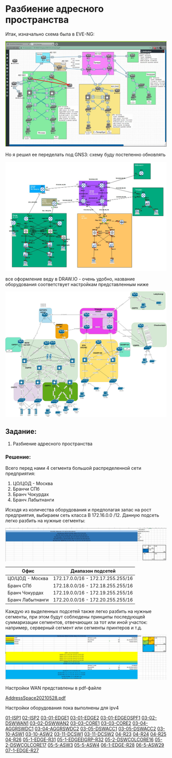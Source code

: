 # Разбиение адресного пространства #

Итак, изначально схема была в EVE-NG:

![](/LECTURES/MODULE02/Lecture10/pictures/16.jpg)

Но я решил ее переделать под GNS3: cхему буду постепенно обновлять

![](/LECTURES/MODULE02/Lecture10/pictures/17.jpg)

все оформление веду в DRAW.IO - очень удобно, название оборудования соответствует настройкам представленным ниже

![](/LECTURES/MODULE02/Lecture10/pictures/31.jpg)

##  Задание:
1. Разбиение адресного пространства

###  Решение:
Всего перед нами 4 сегмента большой распределенной сети предприятия:
1. ЦО/ЦОД - Москва
2. Бранчи СПб
3. Бранч Чокурдах
4. Бранч Лабытнанги

Исходя из количества оборудования и предполагая запас на рост предприятия, выбираем сеть класса B 172.16.0.0 /12. Данную подсеть легко разбить на нужные сегменты:

![](/LECTURES/MODULE02/Lecture10/pictures/32.jpg)


| Офис  | Диапазон подсетей  | 
|---|---|
| ЦО/ЦОД - Москва  | 172.17.0.0/16 - 172.17.255.255/16  |
| Бранч СПб  | 172.18.0.0/16 - 172.18.255.255/16 |
| Бранч Чокурдах  | 172.19.0.0/16 - 172.19.255.255/16 | 
| Бранч Лабытнанги  | 172.20.0.0/16 - 172.20.255.255/16 |

Каждую из выделенных подсетей также легко разбить на нужные сегменты, при этом будут соблюдены принципы последующей суммаризации сегментов, отвечающих за тот или иной участок: например, серверный сегмент или сегменты принтеров и т.д.

![](/LECTURES/MODULE02/Lecture10/pictures/33.jpg)


Настройки WAN представлены в pdf-файле

[AddressSpace20210528.pdf](/LECTURES/MODULE02/Lecture10/labs/AddressSpace20210528.pdf)

Настройки оборудования пока выполнены для ipv4

[01-ISP1](/LECTURES/MODULE02/Lecture10/labs/01-ISP1.txt)
[02-ISP2](/LECTURES/MODULE02/Lecture10/labs/02-ISP2.txt)
[03-01-EDGE1](/LECTURES/MODULE02/Lecture10/labs/03-01-EDGE1.txt)
[03-01-EDGE2](/LECTURES/MODULE02/Lecture10/labs/03-01-EDGE2.txt)
[03-01-EDGEOSPF1](/LECTURES/MODULE02/Lecture10/labs/03-01-EDGEOSPF1.txt)
[03-02-DSWWAN1](/LECTURES/MODULE02/Lecture10/labs/03-02-DSWWAN1.txt)
[03-02-DSWWAN2](/LECTURES/MODULE02/Lecture10/labs/03-02-DSWWAN2.txt)
[03-03-CORE1](/LECTURES/MODULE02/Lecture10/labs/03-03-CORE1.txt)
[03-03-CORE2](/LECTURES/MODULE02/Lecture10/labs/03-03-CORE2.txt)
[03-04-AGGRSWDC1](/LECTURES/MODULE02/Lecture10/labs/03-04-AGGRSWDC1.txt)
[03-04-AGGRSWDC2](/LECTURES/MODULE02/Lecture10/labs/03-04-AGGRSWDC2.txt)
[03-05-DSWACC1](/LECTURES/MODULE02/Lecture10/labs/03-05-DSWACC1.txt)
[03-05-DSWACC2](/LECTURES/MODULE02/Lecture10/labs/03-05-DSWACC2.txt)
[03-10-ASW1](/LECTURES/MODULE02/Lecture10/labs/03-10-ASW1.txt)
[03-10-ASW2](/LECTURES/MODULE02/Lecture10/labs/03-10-ASW2.txt)
[03-11-DCSW1](/LECTURES/MODULE02/Lecture10/labs/03-11-DCSW1.txt)
[03-11-DCSW2](/LECTURES/MODULE02/Lecture10/labs/03-11-DCSW2.txt)
[04-R23](/LECTURES/MODULE02/Lecture10/labs/04-R23.txt)
[04-R24](/LECTURES/MODULE02/Lecture10/labs/04-R24.txt)
[04-R25](/LECTURES/MODULE02/Lecture10/labs/04-R25.txt)
[04-R26](/LECTURES/MODULE02/Lecture10/labs/04-R26.txt)
[05-1-EDGE-R31](/LECTURES/MODULE02/Lecture10/labs/05-1-EDGE-R31.txt)
[05-1-EDGEEIGRP-R32](/LECTURES/MODULE02/Lecture10/labs/05-1-EDGEEIGRP-R32.txt)
[05-2-DSWCOLCORE16](/LECTURES/MODULE02/Lecture10/labs/05-2-DSWCOLCORE16.txt)
[05-2-DSWCOLCORE17](/LECTURES/MODULE02/Lecture10/labs/05-2-DSWCOLCORE17.txt)
[05-5-ASW3](/LECTURES/MODULE02/Lecture10/labs/05-5-ASW3.txt)
[05-5-ASW4](/LECTURES/MODULE02/Lecture10/labs/05-5-ASW4.txt)
[06-1-EDGE-R28](/LECTURES/MODULE02/Lecture10/labs/06-1-EDGE-R28.txt)
[06-5-ASW29](/LECTURES/MODULE02/Lecture10/labs/06-5-ASW29.txt)
[07-1-EDGE-R27](/LECTURES/MODULE02/Lecture10/labs/07-1-EDGE-R27.txt)
